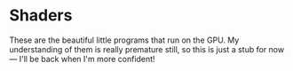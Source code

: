# Shaders

These are the beautiful little programs that run on the GPU. My understanding of them is really premature still, so this is just a stub for now — I'll be back when I'm more confident!